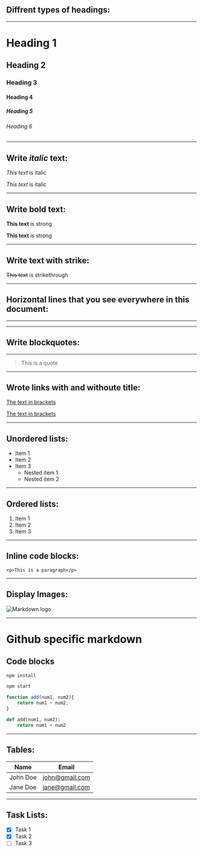 <!-- Headings -->
## Diffrent types of headings:
---
# Heading 1
## Heading 2
### Heading 3
#### Heading 4
##### Heading 5
###### Heading 6
---
<!-- Italics -->
## Write *italic* text:

*This text* is italic

_This text_ is italic
___
<!-- Strong -->
## Write **bold** text:

**This text** is strong

__This text__ is strong
___
<!-- Strikethrough -->
## Write text with strike:

~~This text~~ is strikethrough
___
<!-- Horizontal Rule -->
## Horizontal lines that you see everywhere in this document:
---
___

<!-- Blockquote -->
## Write blockquotes:
---
> This is a quote
___
<!-- Links -->
## Wrote links with and withoute title:
[The text in brackets](https://youtube.com)

[The text in brackets](https://youtube.com "Title")
___
<!-- Unorderd lists -->
## Unordered lists:

* Item 1
* Item 2
* Item 3
    * Nested item 1
    * Nested item 2
___
<!-- Ordered list -->

## Ordered lists:

1. Item 1
1. Item 2
1. Item 3
___
<!-- Inline Code Block -->
## Inline code blocks:

`<p>This is a paragraph</p>`
___
<!-- Images -->
## Display Images:

![Markdown logo](https://markdown-here.com/img/icon256.png)
___
<!-- Github Markdown -->
# Github specific markdown
<!-- Code Blocks -->
## Code blocks
```bash
npm install

npm start
```

```javascript
function add(num1, num2){
    return num1 + num2;
}
```

```python
def add(num1, num2):
    return num1 + num2
```
___
<!-- Tables -->
## Tables:

| Name | Email |
| --- | --- |
| John Doe | john@gmail.com |
| Jane Doe | jane@gmail.com |
___
<!-- Task List -->
## Task Lists:
* [x] Task 1
* [x] Task 2
* [ ] Task 3